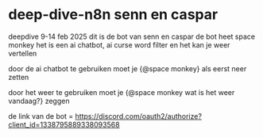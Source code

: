 # deep-dive-n8n senn en caspar
deepdive 9-14 feb 2025
dit is de bot van senn en caspar
de bot heet space monkey het is een ai chatbot, ai curse word filter en het kan je weer vertellen

door de ai chatbot te gebruiken moet je {@space monkey} als eerst neer zetten

door het weer te gebruiken moet je {@space monkey wat is het weer vandaag?} zeggen

de link van de bot = https://discord.com/oauth2/authorize?client_id=1338795889338093568
